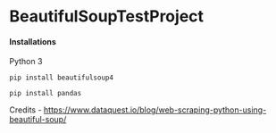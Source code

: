 # BeautifulSoupTestProject

#### Installations
Python 3

`pip install beautifulsoup4`

`pip install pandas`

Credits - https://www.dataquest.io/blog/web-scraping-python-using-beautiful-soup/